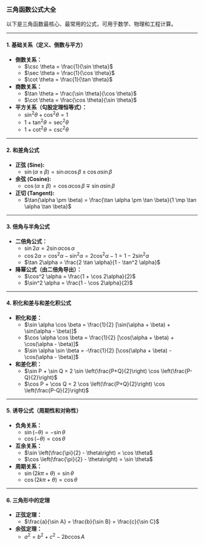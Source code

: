 ### 三角函数公式大全

以下是三角函数最核心、最常用的公式，可用于数学、物理和工程计算。

---

#### 1. 基础关系（定义、倒数与平方）

* **倒数关系：**
    * $\csc \theta = \frac{1}{\sin \theta}$
    * $\sec \theta = \frac{1}{\cos \theta}$
    * $\cot \theta = \frac{1}{\tan \theta}$
* **商数关系：**
    * $\tan \theta = \frac{\sin \theta}{\cos \theta}$
    * $\cot \theta = \frac{\cos \theta}{\sin \theta}$
* **平方关系（勾股定理恒等式）：**
    * $\sin^2 \theta + \cos^2 \theta = 1$
    * $1 + \tan^2 \theta = \sec^2 \theta$
    * $1 + \cot^2 \theta = \csc^2 \theta$

---

#### 2. 和差角公式

* **正弦 (Sine):**
    * $\sin(\alpha \pm \beta) = \sin \alpha \cos \beta \pm \cos \alpha \sin \beta$
* **余弦 (Cosine):**
    * $\cos(\alpha \pm \beta) = \cos \alpha \cos \beta \mp \sin \alpha \sin \beta$
* **正切 (Tangent):**
    * $\tan(\alpha \pm \beta) = \frac{\tan \alpha \pm \tan \beta}{1 \mp \tan \alpha \tan \beta}$

---

#### 3. 倍角与半角公式

* **二倍角公式：**
    * $\sin 2\alpha = 2 \sin \alpha \cos \alpha$
    * $\cos 2\alpha = \cos^2 \alpha - \sin^2 \alpha = 2 \cos^2 \alpha - 1 = 1 - 2 \sin^2 \alpha$
    * $\tan 2\alpha = \frac{2 \tan \alpha}{1 - \tan^2 \alpha}$
* **降幂公式（由二倍角导出）：**
    * $\cos^2 \alpha = \frac{1 + \cos 2\alpha}{2}$
    * $\sin^2 \alpha = \frac{1 - \cos 2\alpha}{2}$

---

#### 4. 积化和差与和差化积公式

* **积化和差：**
    * $\sin \alpha \cos \beta = \frac{1}{2} [\sin(\alpha + \beta) + \sin(\alpha - \beta)]$
    * $\cos \alpha \cos \beta = \frac{1}{2} [\cos(\alpha + \beta) + \cos(\alpha - \beta)]$
    * $\sin \alpha \sin \beta = -\frac{1}{2} [\cos(\alpha + \beta) - \cos(\alpha - \beta)]$
* **和差化积：**
    * $\sin P + \sin Q = 2 \sin \left(\frac{P+Q}{2}\right) \cos \left(\frac{P-Q}{2}\right)$
    * $\cos P + \cos Q = 2 \cos \left(\frac{P+Q}{2}\right) \cos \left(\frac{P-Q}{2}\right)$

---

#### 5. 诱导公式（周期性和对称性）

* **负角关系：**
    * $\sin (-\theta) = -\sin \theta$
    * $\cos (-\theta) = \cos \theta$
* **互余关系：**
    * $\sin \left(\frac{\pi}{2} - \theta\right) = \cos \theta$
    * $\cos \left(\frac{\pi}{2} - \theta\right) = \sin \theta$
* **周期关系：**
    * $\sin (2k\pi + \theta) = \sin \theta$
    * $\cos (2k\pi + \theta) = \cos \theta$

---

#### 6. 三角形中的定理

* **正弦定理：**
    * $\frac{a}{\sin A} = \frac{b}{\sin B} = \frac{c}{\sin C}$
* **余弦定理：**
    * $a^2 = b^2 + c^2 - 2bc \cos A$